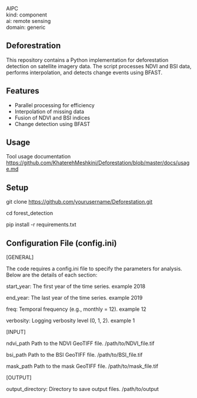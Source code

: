 AIPC  
kind: component  
ai: remote sensing  
domain: generic 


## Deforestration 

This repository contains a Python implementation for deforestation detection on satellite imagery data. The script processes NDVI and BSI data, performs interpolation, and detects change events using BFAST.

## Features
- Parallel processing for efficiency
- Interpolation of missing data
- Fusion of NDVI and BSI indices
- Change detection using BFAST

## Usage
Tool usage documentation https://github.com/KhaterehMeshkini/Deforestation/blob/master/docs/usage.md

## Setup
  
git clone https://github.com/yourusername/Deforestation.git  

cd forest_detection

pip install -r requirements.txt

## Configuration File (config.ini)

[GENERAL]  

The code requires a config.ini file to specify the parameters for analysis. Below are the details of each section:  

start_year:	The first year of the time series. example 2018  

end_year:	The last year of the time series.	example 2019  

freq:	Temporal frequency (e.g., monthly = 12).	example 12  

verbosity:	Logging verbosity level (0, 1, 2).	example 1

[INPUT]  

ndvi_path	Path to the NDVI GeoTIFF file.	/path/to/NDVI_file.tif  

bsi_path	Path to the BSI GeoTIFF file.	/path/to/BSI_file.tif  

mask_path	Path to the mask GeoTIFF file.	/path/to/mask_file.tif  


[OUTPUT]  

output_directory:	Directory to save output files.	/path/to/output

